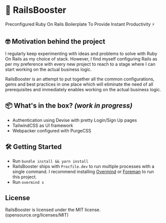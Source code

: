 # 🚀 RailsBooster
Preconfigured Ruby On Rails Boilerplate To Provide Instant Productivity ⚡️

## 🤓 Motivation behind the project
I regularly keep experimenting with ideas and problems to solve with Ruby On Rails as my choice of stack. However, I find myself configuring Rails as per my preference with every new project to reach to a stage where I can start working on the actual business logic.

RailsBooster is an attempt to put together all the common configurations, gems and best practices in one place which will eliminate the need of all prerequisites and immediately enables working on the actual business logic.

## 📦 What's in the box? _(work in progress)_

* Authentication using Devise with pretty Login/Sign Up pages
* TailwindCSS as UI framework
* Webpacker configured with PurgeCSS

## 🛠 Getting Started

* Run `bundle install && yarn install`
* RailsBooster ships with `Procfile.dev` to run multiple processes with a single command. I recommend installing [Overmind](https://github.com/DarthSim/overmind) or [Foreman](https://github.com/ddollar/foreman) to run this project.
* Run `overmind s`

## License
RailsBooster is licensed under the MIT license. (opensource.org/licenses/MIT)

